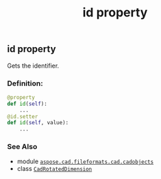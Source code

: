 ﻿---
title: id property
second_title: Aspose.CAD for Python via .NET API References
description: 
type: docs
weight: 350
url: /python-net/aspose.cad.fileformats.cad.cadobjects/cadrotateddimension/id/
is_root: false
---

## id property


Gets the identifier.
### Definition:
```python
@property
def id(self):
    ...
@id.setter
def id(self, value):
    ...
```

### See Also
* module [`aspose.cad.fileformats.cad.cadobjects`](../../)
* class [`CadRotatedDimension`](/cad/python-net/aspose.cad.fileformats.cad.cadobjects/cadrotateddimension)
